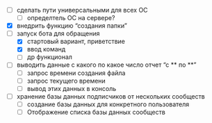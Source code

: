 - [ ] сделать пути универсальными для всех OC 
    - [ ] определтель ОС на сервере?
- [x] внедрить функцию “создания папки”
- [ ] запуск бота для обращения
    - [x] стартовый вариант, приветствие
    - [x] ввод команд
    - [ ] др функционал
- [ ] выводить данные с какого по какое число отчет “с ** по **”
    - [ ] запрос времени создания файла
    - [ ] запрос текущего времени
    - [ ] вывод этих данных в консоль
- [ ] хранение базы данных подписчиков от нескольких сообществ
    - [ ] создание базы данных для конкретного пользователя 
    - [ ] Отображение списка базы данных сообществ